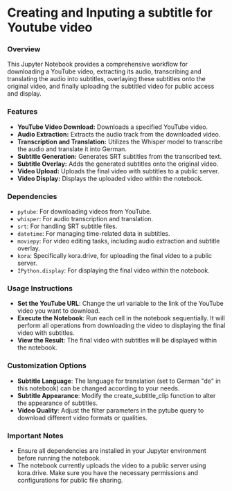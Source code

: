 # Creating and Inputing a subtitle for Youtube video
### Overview
This Jupyter Notebook provides a comprehensive workflow for downloading a YouTube video, extracting its audio, transcribing and translating the audio into subtitles, overlaying these subtitles onto the original video, and finally uploading the subtitled video for public access and display.

### Features
- **YouTube Video Download:** Downloads a specified YouTube video.
- **Audio Extraction:** Extracts the audio track from the downloaded video.
- **Transcription and Translation:** Utilizes the Whisper model to transcribe the audio and translate it into German.
- **Subtitle Generation:** Generates SRT subtitles from the transcribed text.
- **Subtitle Overlay:** Adds the generated subtitles onto the original video.
- **Video Upload:** Uploads the final video with subtitles to a public server.
- **Video Display:** Displays the uploaded video within the notebook.

### Dependencies
- `pytube`: For downloading videos from YouTube.
- `whisper`: For audio transcription and translation.
- `srt`: For handling SRT subtitle files.
- `datetime`: For managing time-related data in subtitles.
- `moviepy`: For video editing tasks, including audio extraction and subtitle overlay.
- `kora`: Specifically kora.drive, for uploading the final video to a public server.
- `IPython.display`: For displaying the final video within the notebook.
  
### Usage Instructions
- **Set the YouTube URL**: Change the url variable to the link of the YouTube video you want to download.
- **Execute the Notebook**: Run each cell in the notebook sequentially. It will perform all operations from downloading the video to displaying the final video with subtitles.
- **View the Result**: The final video with subtitles will be displayed within the notebook.
  
### Customization Options
- **Subtitle Language**: The language for translation (set to German "de" in this notebook) can be changed according to your needs.
- **Subtitle Appearance**: Modify the create_subtitle_clip function to alter the appearance of subtitles.
- **Video Quality**: Adjust the filter parameters in the pytube query to download different video formats or qualities.
  
### Important Notes
- Ensure all dependencies are installed in your Jupyter environment before running the notebook.
- The notebook currently uploads the video to a public server using kora.drive. Make sure you have the necessary permissions and configurations for public file sharing.
